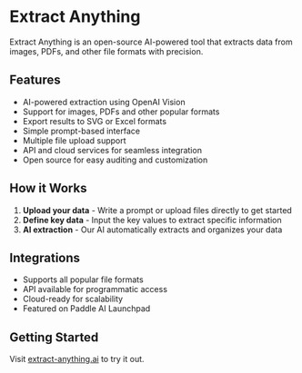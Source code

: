 # Extract Anything

Extract Anything is an open-source AI-powered tool that extracts data from images, PDFs, and other file formats with precision.

## Features

- AI-powered extraction using OpenAI Vision
- Support for images, PDFs and other popular formats
- Export results to SVG or Excel formats
- Simple prompt-based interface
- Multiple file upload support
- API and cloud services for seamless integration
- Open source for easy auditing and customization

## How it Works

1. **Upload your data** - Write a prompt or upload files directly to get started
2. **Define key data** - Input the key values to extract specific information
3. **AI extraction** - Our AI automatically extracts and organizes your data

## Integrations

- Supports all popular file formats
- API available for programmatic access
- Cloud-ready for scalability
- Featured on Paddle AI Launchpad

## Getting Started

Visit [extract-anything.ai](https://extract-anything.ai) to try it out.
